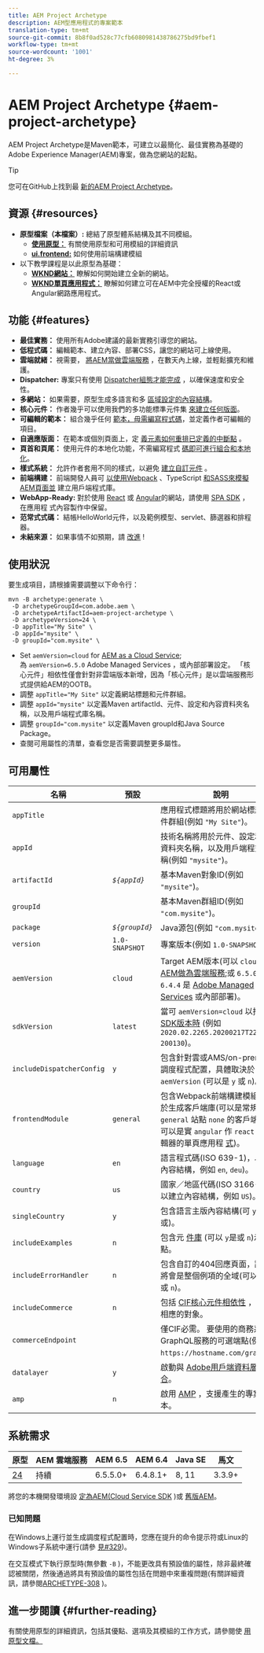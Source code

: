 ```yaml
---
title: AEM Project Archetype
description: AEM型應用程式的專案範本
translation-type: tm+mt
source-git-commit: 8b8f0ad528c77cfb6080981438786275bd9fbef1
workflow-type: tm+mt
source-wordcount: '1001'
ht-degree: 3%

---
```



# AEM Project Archetype {#aem-project-archetype}

AEM Project Archetype是Maven範本，可建立以最簡化、最佳實務為基礎的Adobe Experience Manager(AEM)專案，做為您網站的起點。

>[!TIP]
>
>您可在GitHub上找到最 [新的AEM Project Archetype](https://github.com/adobe/aem-project-archetype)。

## 資源 {#resources}

* **原型檔案（本檔案）:** 總結了原型體系結構及其不同模組。
   * **[使用原型：](using.md)** 有關使用原型和可用模組的詳細資訊
   * **[ui.frontend:](uifrontend.md)** 如何使用前端構建模組
* 以下教學課程是以此原型為基礎：
   * **[WKND網站：](https://docs.adobe.com/content/help/en/experience-manager-learn/getting-started-wknd-tutorial-develop/overview.html)** 瞭解如何開始建立全新的網站。
   * **[WKND單頁應用程式：](https://docs.adobe.com/content/help/en/experience-manager-learn/sites/spa-editor/spa-editor-framework-feature-video-use.html)** 瞭解如何建立可在AEM中完全授權的React或Angular網路應用程式。

## 功能 {#features}

* **最佳實務：** 使用所有Adobe建議的最新實務引導您的網站。
* **低程式碼：** 編輯範本、建立內容、部署CSS，讓您的網站可上線使用。
* **雲端就緒：** 視需要， [將AEM當做雲端服務](https://docs.adobe.com/content/help/en/experience-manager-cloud-service/landing/home.html) ，在數天內上線，並輕鬆擴充和維護。
* **Dispatcher:** 專案只有使用 [Dispatcher組態才能完成](https://docs.adobe.com/content/help/zh-Hant/experience-manager-dispatcher/using/dispatcher.html) ，以確保速度和安全性。
* **多網站：** 如果需要，原型生成多語言和多 [區域設定的內容結構](https://docs.adobe.com/content/help/en/experience-manager-65/administering/introduction/msm.html)。
* **核心元件：** 作者幾乎可以使用我們的多功能標準元件集 [來建立任何版面](/help/introduction.md)。
* **可編輯的範本：** 組合幾乎任何 [範本，毋需編寫程式碼](https://docs.adobe.com/content/help/en/experience-manager-learn/sites/page-authoring/template-editor-feature-video-use.html)，並定義作者可編輯的項目。
* **自適應版面：** 在範本或個別頁面上，定 [義元素如何重排已定義的中斷點](https://docs.adobe.com/content/help/en/experience-manager-cloud-service/sites/authoring/features/responsive-layout.html) 。
* **頁首和頁尾：** 使用元件的本地化功能，不需編寫程式 [碼即可進行組合和本地化](https://docs.adobe.com/content/help/en/experience-manager-core-components/using/get-started/localization.html)。
* **樣式系統：** 允許作者套用不同的樣式，以避免 [建立自訂元件](https://docs.adobe.com/content/help/en/experience-manager-learn/getting-started-wknd-tutorial-develop/style-system.html) 。
* **前端構建：** 前端開發人員可 [以使用Webpack](uifrontend.md#webpack-dev-server) 、TypeScript [和SASS來模擬AEM頁面並](uifrontend.md) 建立用戶端程式庫。
* **WebApp-Ready:** 對於使用 [React](uifrontend-react.md) 或 [Angular](uifrontend-angular.md)的網站，請使用 [SPA SDK](https://docs.adobe.com/content/help/en/experience-manager-cloud-service/implementing/headless/spa/developing.html) ，在應用程 [](https://docs.adobe.com/content/help/en/experience-manager-learn/sites/spa-editor/spa-editor-framework-feature-video-use.html)式內容製作中保留。
* **范常式式碼：** 結帳HelloWorld元件，以及範例模型、servlet、篩選器和排程器。
* **未結來源：** 如果事情不如預期，請 [改進](https://github.com/adobe/aem-core-wcm-components/blob/master/CONTRIBUTING.md) !

## 使用狀況

要生成項目，請根據需要調整以下命令行：

```
mvn -B archetype:generate \
 -D archetypeGroupId=com.adobe.aem \
 -D archetypeArtifactId=aem-project-archetype \
 -D archetypeVersion=24 \
 -D appTitle="My Site" \
 -D appId="mysite" \
 -D groupId="com.mysite" \
```

* Set `aemVersion=cloud` for [AEM as a Cloud Service](https://docs.adobe.com/content/help/en/experience-manager-cloud-service/landing/home.html);\
   為 `aemVersion=6.5.0` Adobe Managed Services [](https://github.com/adobe/aem-project-archetype/tree/master/src/main/archetype/dispatcher.ams)，或內部部署設定。
「核心元件」相依性僅會針對非雲端版本新增，因為「核心元件」是以雲端服務形式提供給AEM的OOTB。
* 調整 `appTitle="My Site"` 以定義網站標題和元件群組。
* 調整 `appId="mysite"` 以定義Maven artifactId、元件、設定和內容資料夾名稱，以及用戶端程式庫名稱。
* 調整 `groupId="com.mysite"` 以定義Maven groupId和Java Source Package。
* 查閱可用屬性的清單，查看您是否需要調整更多屬性。

## 可用屬性

| 名稱 | 預設 | 說明 |
--------------------------|----------------|--------------------
| `appTitle` |  | 應用程式標題將用於網站標題和元件群組(例如 `"My Site"`)。 |
| `appId` |  | 技術名稱將用於元件、設定和內容資料夾名稱，以及用戶端程式庫名稱(例如 `"mysite"`)。 |
| `artifactId` | *`${appId}`* | 基本Maven對象ID(例如 `"mysite"`)。 |
| `groupId` |  | 基本Maven群組ID(例如 `"com.mysite"`)。 |
| `package` | *`${groupId}`* | Java源包(例如 `"com.mysite"`)。 |
| `version` | `1.0-SNAPSHOT` | 專案版本(例如 `1.0-SNAPSHOT`)。 |
| `aemVersion` | `cloud` | Target AEM版本(可以 `cloud` 用 [於AEM做為雲端服務](https://docs.adobe.com/content/help/en/experience-manager-cloud-service/landing/home.html);或 `6.5.0`，或 `6.4.4` 是 [Adobe Managed Services](https://github.com/adobe/aem-project-archetype/tree/master/src/main/archetype/dispatcher.ams) 或內部部署)。 |
| `sdkVersion` | `latest` | 當可 `aemVersion=cloud` 以指 [定SDK版本時](https://docs.adobe.com/content/help/en/experience-manager-cloud-service/implementing/developing/aem-as-a-cloud-service-sdk.html) (例如 `2020.02.2265.20200217T222518Z-200130`)。 |
| `includeDispatcherConfig` | `y` | 包含針對雲或AMS/on-premise的調度程式配置，具體取決於 `aemVersion` (可以是 `y` 或 `n`)。 |
| `frontendModule` | `general` | 包含Webpack前端構建模組，用於生成客戶端庫(可以是常規 `general` 站點 `none` 的客戶端庫；可以是實 `angular` 作 `react` SPA編輯器的單頁應用程 [式](https://docs.adobe.com/content/help/en/experience-manager-cloud-service/implementing/headless/spa/editor-overview.html))。 |
| `language` | `en` | 語言程式碼(ISO 639-1)，以建立內容結構，例如 `en`, `deu`)。 |
| `country` | `us` | 國家／地區代碼(ISO 3166-1)，以建立內容結構，例如 `US`)。 |
| `singleCountry` | `y` | 包含語言主版內容結構(可 `y`以是 `n`或)。 |
| `includeExamples` | `n` | 包含元 [件庫](https://www.aemcomponents.dev/) (可以 `y`是或 `n`)示例站點。 |
| `includeErrorHandler` | `n` | 包含自訂的404回應頁面，該頁面將會是整個例項的全域(可以是 `y` 或 `n`)。 |
| `includeCommerce` | `n` | 包括 [CIF核心元件相依性](https://github.com/adobe/aem-core-cif-components) ，並生成相應的對象。 |
| `commerceEndpoint` |  | 僅CIF必需。 要使用的商務系統GraphQL服務的可選端點(例如 `https://hostname.com/grapql`)。 |
| `datalayer` | `y` | 啟動與 [Adobe用戶端資料層的整合](/help/developing/data-layer/overview.md)。 |
| `amp` | `n` | 啟用 [AMP](/help/developing/amp.md) ，支援產生的專案範本。 |

## 系統需求

| 原型 | AEM 雲端服務 | AEM 6.5 | AEM 6.4 | Java SE | 馬文 |
|---------|---------|---------|---------|---------|---------|
| [24](https://github.com/adobe/aem-project-archetype/releases/tag/aem-project-archetype-24) | 持續 | 6.5.5.0+ | 6.4.8.1+ | 8, 11 | 3.3.9+ |

將您的本機開發環境設 [定為AEM(Cloud Service SDK](https://docs.adobe.com/content/help/en/experience-manager-learn/cloud-service/local-development-environment-set-up/overview.html) )或 [舊版AEM](https://docs.adobe.com/content/help/en/experience-manager-learn/foundation/development/set-up-a-local-aem-development-environment.html)。

### 已知問題

在Windows上運行並生成調度程式配置時，您應在提升的命令提示符或Linux的Windows子系統中運行(請參 [見#329](https://github.com/adobe/aem-project-archetype/issues/329))。

在交互模式下執行原型時(無參數 `-B` )，不能更改具有預設值的屬性，除非最終確認被關閉，然後通過將具有預設值的屬性包括在問題中來重複問題(有關詳細資訊，請參閱[ARCHETYPE-308](https://issues.apache.org/jira/browse/ARCHETYPE-308) )。

## 進一步閱讀 {#further-reading}

有關使用原型的詳細資訊，包括其優點、選項及其模組的工作方式，請參閱使 [用原型文檔。](using.md)

